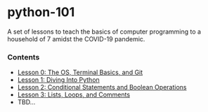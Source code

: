# python-101

A set of lessons to teach the basics of computer programming to a household of 7 amidst the COVID-19 pandemic.

### Contents

* [Lesson 0: The OS, Terminal Basics, and Git](https://github.com/adrianosela/python-101/tree/master/lesson-0)
* [Lesson 1: Diving Into Python](https://github.com/adrianosela/python-101/tree/master/lesson-1)
* [Lesson 2: Conditional Statements and Boolean Operations](https://github.com/adrianosela/python-101/tree/master/lesson-2)
* [Lesson 3: Lists, Loops, and Comments](https://github.com/adrianosela/python-101/tree/master/lesson-3)
* TBD...
